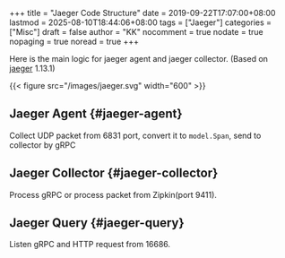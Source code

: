 +++
title = "Jaeger Code Structure"
date = 2019-09-22T17:07:00+08:00
lastmod = 2025-08-10T18:44:06+08:00
tags = ["Jaeger"]
categories = ["Misc"]
draft = false
author = "KK"
nocomment = true
nodate = true
nopaging = true
noread = true
+++

Here is the main logic for jaeger agent and jaeger collector. (Based on [jaeger](https://github.com/jaegertracing/jaeger) 1.13.1)

{{< figure src="/images/jaeger.svg" width="600" >}}


## Jaeger Agent {#jaeger-agent}

Collect UDP packet from 6831 port, convert it to `model.Span`, send to collector by gRPC


## Jaeger Collector {#jaeger-collector}

Process gRPC or process packet from Zipkin(port 9411).


## Jaeger Query {#jaeger-query}

Listen gRPC and HTTP request from 16686.
